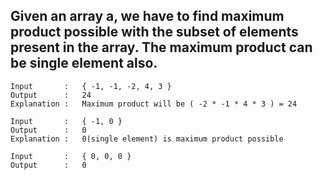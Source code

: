 ## Given an array a, we have to find maximum product possible with the subset of elements present in the array. The maximum product can be single element also.

    Input       :   { -1, -1, -2, 4, 3 }
    Output      :   24
    Explanation :   Maximum product will be ( -2 * -1 * 4 * 3 ) = 24

    Input       :   { -1, 0 }
    Output      :   0
    Explanation :   0(single element) is maximum product possible
 
    Input       :   { 0, 0, 0 }
    Output      :   0
